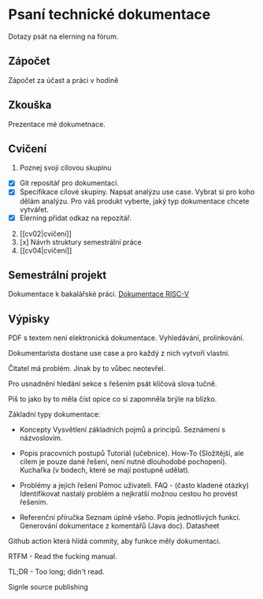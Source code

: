 # Psaní technické dokumentace
Dotazy psát na elerning na fórum.

## Zápočet
Zápočet za účast a práci v hodině

## Zkouška
Prezentace mé dokumetnace.

## Cvičení
1. Poznej svojí cílovou skupinu
-  [x] Git repositář pro dokumentaci. 
-  [x] Specifikace cílové skupiny. 
Napsat analýzu use case. Vybrat si pro koho dělám analýzu. Pro váš produkt vyberte, jaký typ dokumentace chcete vytvářet.
-  [x] Elerning přidat odkaz na repozitář. 

2. [[cv02|cvičení]]
3.  [x] Návrh struktury semestrální práce
4. [[cv04|cvičení]]

## Semestrální projekt
Dokumentace k bakalářské práci.
[Dokumentace RISC-V](./README.md)

## Výpisky

PDF s textem není elektronická dokumentace. Vyhledávání, prolinkování.

Dokumentarista dostane use case a pro každý z nich vytvoří vlastní.

Čitatel má problém. Jinak by to vůbec neotevřel. 


Pro usnadnění hledání sekce s řešením psát klíčová slova tučně. 

Piš to jako by to měla číst opice co si zapomněla brýle na blízko. 

Základní typy dokumentace:
- Koncepty 
Vysvětlení základních pojmů a principů. Seznámení s názvoslovím. 

- Popis pracovních postupů
Tutoriál (učebnice).
How-To (Složitější, ale cílem je pouze dané řešení, není nutné dlouhodobé pochopení).
Kuchařka (v bodech, které se mají postupně udělat).

- Problémy a jejich řešení
Pomoc uživateli. FAQ - (často kladené otázky)
Identifikovat nastalý problém a nejkratší možnou cestou ho provést řešením. 

- Referenční příručka
Seznam úplně všeho.
Popis jednotlivých funkcí. Generování dokumentace z komentářů (Java doc).
Datasheet


Github action která hlídá commity, aby funkce měly dokumentaci.

RTFM - Read the fucking manual.

TL;DR - Too long; didn't read. 

Signle source publishing

